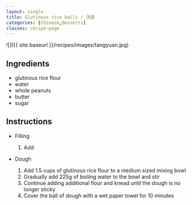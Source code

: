 ```yaml
---
layout: single
title: Glutinous rice balls / 汤圆
categories: [Chinese,Desserts]
classes: recipe-page
---
```


![]({{ site.baseurl }}/recipes/images/tangyuan.jpg)


## Ingredients
- glutinous rice flour
- water
- whole peanuts
- butter
- sugar

## Instructions
+ Filling
	1. Add 
	
+ Dough
	1. Add 1.5 cups of glutinous rice flour to a medium sized mixing bowl
	2. Gradually add 225g of boiling water to the bowl and stir
	3. Continue adding additional flour and knead until the dough is no longer sticky
	4. Cover the ball of dough with a wet paper towel for 10 minutes
